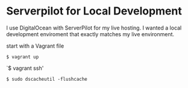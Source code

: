 # Serverpilot for Local Development

I use DigitalOcean with ServerPilot for my live hosting.  I wanted a local development enviroment that exactly matches my live environment.

start with a Vagrant file

`$ vagrant up`

`$ vagrant ssh'

`$ sudo dscacheutil -flushcache`


